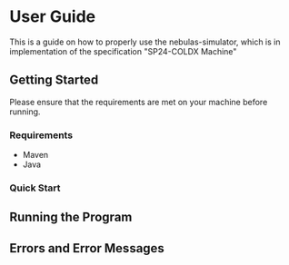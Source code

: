 # User Guide 

This is a guide on how to properly use the nebulas-simulator, which is in implementation of the 
specification "SP24-COLDX Machine" 

## Getting Started
Please ensure that the requirements are met on your machine before running. 

### Requirements 

- Maven 
- Java


### Quick Start

## Running the Program

## Errors and Error Messages
